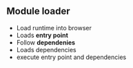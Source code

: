 ## Module loader

* Load runtime into browser
* Loads **entry point**
* Follow **dependenies**
* Loads dependencies
* execute entry point and dependencies
